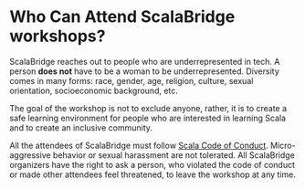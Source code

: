 # Who Can Attend ScalaBridge workshops?


ScalaBridge reaches out to people who are underrepresented in tech. A person **does not** have to be a woman to be underrepresented. Diversity comes in many forms: race, gender, age, religion, culture, sexual orientation, socioeconomic background, etc.  

The goal of the workshop is not to exclude anyone, rather, it is to create a safe learning environment for people who are interested in learning Scala and to create an inclusive community.

All the attendees of ScalaBridge must follow [Scala Code of Conduct](https://www.scala-lang.org/conduct/). Micro-aggressive behavior or sexual harassment are not tolerated. All ScalaBridge organizers have the right to ask a person, who violated the code of conduct or made other attendees feel threatened, to leave the workshop at any time.

